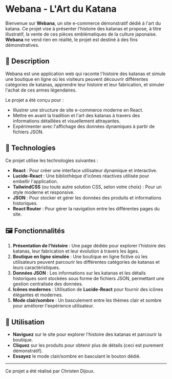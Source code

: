 # Webana - L'Art du Katana

Bienvenue sur **Webana**, un site e-commerce démonstratif dédié à l'art du katana. Ce projet vise à présenter l'histoire des katanas et propose, à titre illustratif, la vente de ces pièces emblématiques de la culture japonaise. **Webana** ne vend rien en réalité, le projet est destiné à des fins démonstratives.

## 📝 Description

Webana est une application web qui raconte l'histoire des katanas et simule une boutique en ligne où les visiteurs peuvent découvrir différentes catégories de katanas, apprendre leur histoire et leur fabrication, et simuler l'achat de ces armes légendaires.

Le projet a été conçu pour :
- Illustrer une structure de site e-commerce moderne en React.
- Mettre en avant la tradition et l'art des katanas à travers des informations détaillées et visuellement attrayantes.
- Expérimenter avec l'affichage des données dynamiques à partir de fichiers JSON.

## 🚀 Technologies

Ce projet utilise les technologies suivantes :

- **React** : Pour créer une interface utilisateur dynamique et interactive.
- **Lucide-React** : Une bibliothèque d'icônes réactives utilisée pour embellir l'application.
- **TailwindCSS** (ou toute autre solution CSS, selon votre choix) : Pour un style moderne et responsive.
- **JSON** : Pour stocker et gérer les données des produits et informations historiques.
- **React Router** : Pour gérer la navigation entre les différentes pages du site.

## 🖼️ Fonctionnalités

1. **Présentation de l'histoire** : Une page dédiée pour explorer l'histoire des katanas, leur fabrication et leur évolution à travers les âges.
2. **Boutique en ligne simulée** : Une boutique en ligne fictive où les utilisateurs peuvent parcourir les différentes catégories de katanas et leurs caractéristiques.
3. **Données JSON** : Les informations sur les katanas et les détails historiques sont stockées sous forme de fichiers JSON, permettant une gestion centralisée des données.
4. **Icônes modernes** : Utilisation de **Lucide-React** pour fournir des icônes élégantes et modernes.
5. **Mode clair/sombre** : Un basculement entre les thèmes clair et sombre pour améliorer l'expérience utilisateur.


## 🔧 Utilisation

- **Naviguez** sur le site pour explorer l'histoire des katanas et parcourir la boutique.
- **Cliquez** sur les produits pour obtenir plus de détails (ceci est purement démonstratif).
- **Essayez** le mode clair/sombre en basculant le bouton dédié.

---

Ce projet a été réalisé par Christen Dijoux.